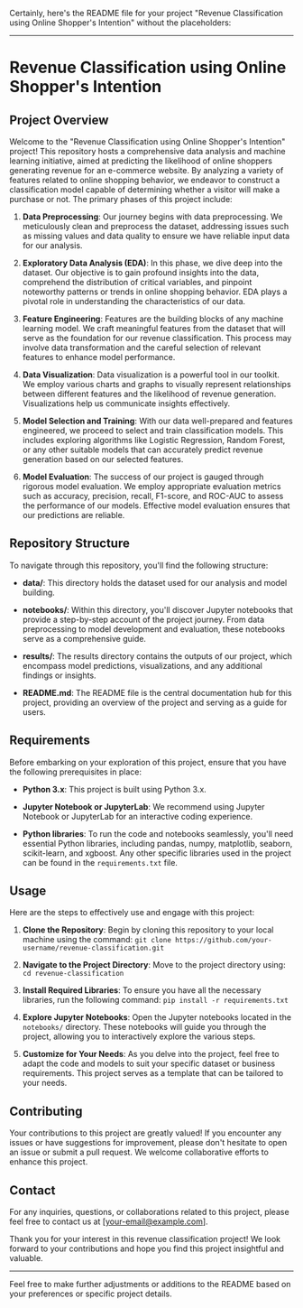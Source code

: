 
Certainly, here's the README file for your project "Revenue Classification using Online Shopper's Intention" without the placeholders:

---

# Revenue Classification using Online Shopper's Intention

## Project Overview

Welcome to the "Revenue Classification using Online Shopper's Intention" project! This repository hosts a comprehensive data analysis and machine learning initiative, aimed at predicting the likelihood of online shoppers generating revenue for an e-commerce website. By analyzing a variety of features related to online shopping behavior, we endeavor to construct a classification model capable of determining whether a visitor will make a purchase or not. The primary phases of this project include:

1. **Data Preprocessing**: Our journey begins with data preprocessing. We meticulously clean and preprocess the dataset, addressing issues such as missing values and data quality to ensure we have reliable input data for our analysis.

2. **Exploratory Data Analysis (EDA)**: In this phase, we dive deep into the dataset. Our objective is to gain profound insights into the data, comprehend the distribution of critical variables, and pinpoint noteworthy patterns or trends in online shopping behavior. EDA plays a pivotal role in understanding the characteristics of our data.

3. **Feature Engineering**: Features are the building blocks of any machine learning model. We craft meaningful features from the dataset that will serve as the foundation for our revenue classification. This process may involve data transformation and the careful selection of relevant features to enhance model performance.

4. **Data Visualization**: Data visualization is a powerful tool in our toolkit. We employ various charts and graphs to visually represent relationships between different features and the likelihood of revenue generation. Visualizations help us communicate insights effectively.

5. **Model Selection and Training**: With our data well-prepared and features engineered, we proceed to select and train classification models. This includes exploring algorithms like Logistic Regression, Random Forest, or any other suitable models that can accurately predict revenue generation based on our selected features.

6. **Model Evaluation**: The success of our project is gauged through rigorous model evaluation. We employ appropriate evaluation metrics such as accuracy, precision, recall, F1-score, and ROC-AUC to assess the performance of our models. Effective model evaluation ensures that our predictions are reliable.

## Repository Structure

To navigate through this repository, you'll find the following structure:

- **data/**: This directory holds the dataset used for our analysis and model building.

- **notebooks/**: Within this directory, you'll discover Jupyter notebooks that provide a step-by-step account of the project journey. From data preprocessing to model development and evaluation, these notebooks serve as a comprehensive guide.

- **results/**: The results directory contains the outputs of our project, which encompass model predictions, visualizations, and any additional findings or insights.

- **README.md**: The README file is the central documentation hub for this project, providing an overview of the project and serving as a guide for users.

## Requirements

Before embarking on your exploration of this project, ensure that you have the following prerequisites in place:

- **Python 3.x**: This project is built using Python 3.x.

- **Jupyter Notebook or JupyterLab**: We recommend using Jupyter Notebook or JupyterLab for an interactive coding experience.

- **Python libraries**: To run the code and notebooks seamlessly, you'll need essential Python libraries, including pandas, numpy, matplotlib, seaborn, scikit-learn, and xgboost. Any other specific libraries used in the project can be found in the `requirements.txt` file.

## Usage

Here are the steps to effectively use and engage with this project:

1. **Clone the Repository**: Begin by cloning this repository to your local machine using the command: `git clone https://github.com/your-username/revenue-classification.git`

2. **Navigate to the Project Directory**: Move to the project directory using: `cd revenue-classification`

3. **Install Required Libraries**: To ensure you have all the necessary libraries, run the following command: `pip install -r requirements.txt`

4. **Explore Jupyter Notebooks**: Open the Jupyter notebooks located in the `notebooks/` directory. These notebooks will guide you through the project, allowing you to interactively explore the various steps.

5. **Customize for Your Needs**: As you delve into the project, feel free to adapt the code and models to suit your specific dataset or business requirements. This project serves as a template that can be tailored to your needs.

## Contributing

Your contributions to this project are greatly valued! If you encounter any issues or have suggestions for improvement, please don't hesitate to open an issue or submit a pull request. We welcome collaborative efforts to enhance this project.

## Contact

For any inquiries, questions, or collaborations related to this project, please feel free to contact us at [your-email@example.com].

Thank you for your interest in this revenue classification project! We look forward to your contributions and hope you find this project insightful and valuable.

---

Feel free to make further adjustments or additions to the README based on your preferences or specific project details.
